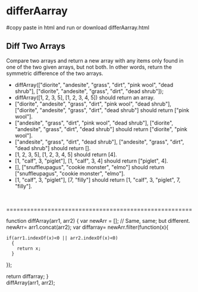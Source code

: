 # differAarray
  
#copy paste in html and run or download differAarray.html

<h2>Diff Two Arrays</h2>

<p>Compare two arrays and return a new array with any items only found in one of the two given arrays, but not both. In other words, return the symmetric difference of the two arrays.</p>

<p>
<ul>
<li>diffArray(["diorite", "andesite", "grass", "dirt", "pink wool", "dead shrub"], ["diorite", "andesite", "grass", "dirt", "dead shrub"]);</li>
<li>diffArray([1, 2, 3, 5], [1, 2, 3, 4, 5]) should return an array.</li>
<li>["diorite", "andesite", "grass", "dirt", "pink wool", "dead shrub"], ["diorite", "andesite", "grass", "dirt", "dead shrub"] should return ["pink wool"].</li>
<li>["andesite", "grass", "dirt", "pink wool", "dead shrub"], ["diorite", "andesite", "grass", "dirt", "dead shrub"] should return ["diorite", "pink wool"].</li>
<li>["andesite", "grass", "dirt", "dead shrub"], ["andesite", "grass", "dirt", "dead shrub"] should return [].</li>
<li>[1, 2, 3, 5], [1, 2, 3, 4, 5] should return [4].</li>
<li>[1, "calf", 3, "piglet"], [1, "calf", 3, 4] should return ["piglet", 4].</li>
<li>[], ["snuffleupagus", "cookie monster", "elmo"] should return ["snuffleupagus", "cookie monster", "elmo"].</li>
<li>[1, "calf", 3, "piglet"], [7, "filly"] should return [1, "calf", 3, "piglet", 7, "filly"].</li>

</ul>
</p><br/>
<p>======================================================</p>
  
function diffArray(arr1, arr2) {
  var newArr = [];
  // Same, same; but different.
  newArr= arr1.concat(arr2);
  var diffarray= newArr.filter(function(x){
    
    if(arr1.indexOf(x)<0 || arr2.indexOf(x)<0)
      {
        return x;
      }
    
  });
  
  return diffarray;
}  
diffArray(arr1, arr2);  